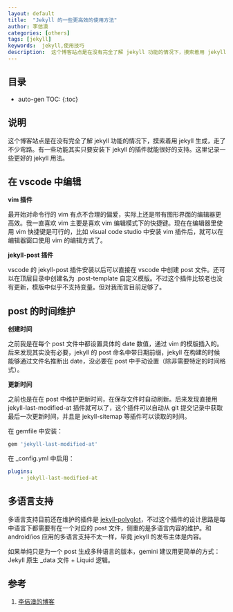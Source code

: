 ```yaml
---
layout: default
title:  "Jekyll 的一些更高效的使用方法"
author: 李佶澳
categories: [others]
tags: [jekyll]
keywords:  jekyll,使用技巧
description:  这个博客站点是在没有完全了解 jekyll 功能的情况下，摸索着用 jekyll 生成，走了不少弯路。有一些功能其实只要安装下 jekyll 的插件就能很好的支持。这里记录一些更好的 jekyll 用法。
---
```


## 目录

* auto-gen TOC:
{:toc}

## 说明

这个博客站点是在没有完全了解 jekyll 功能的情况下，摸索着用 jekyll 生成，走了不少弯路。有一些功能其实只要安装下 jekyll 的插件就能很好的支持。这里记录一些更好的 jekyll 用法。

## 在 vscode 中编辑

**vim 插件**

最开始对命令行的 vim 有点不合理的偏爱，实际上还是带有图形界面的编辑器更高效。我一直喜欢 vim 主要是喜欢 vim 编辑模式下的快捷键。现在在编辑器里使用 vim 快捷键是可行的，比如 visual code studio 中安装 vim 插件后，就可以在编辑器窗口使用 vim 的编辑方式了。

**jekyll-post 插件**

vscode 的 jekyll-post 插件安装以后可以直接在 vscode 中创建 post 文件。还可以在顶层目录中创建名为 .post-template 自定义模版。不过这个插件比较老也没有更新，模版中似乎不支持变量。但对我而言目前足够了。

## post 的时间维护

**创建时间**

之前我是在每个 post 文件中都设置具体的 date 数值，通过 vim 的模版插入的。后来发现其实没有必要，jekyll 的 post 命名中带日期前缀，jekyll 在构建的时候能够通过文件名推断出 date，没必要在 post 中手动设置（除非需要特定的时间格式）。

**更新时间**

之前也是在在 post 中维护更新时间，在保存文件时自动刷新。后来发现直接用 jekyll-last-modified-at 插件就可以了，这个插件可以自动从 git 提交记录中获取最后一次更新时间，并且是 jekyll-sitemap 等插件可以读取的时间。

在 gemfile 中安装：

```ruby
gem 'jekyll-last-modified-at'
```

在 _config.yml 中启用： 

```yaml
plugins:
    - jekyll-last-modified-at
```

## 多语言支持

多语言支持目前还在维护的插件是 [jekyll-polyglot][2]，不过这个插件的设计思路是每中语言下都需要有在一个对应的 post 文件，侧重的是多语言内容的维护。和 android/ios 应用的多语言支持不太一样，毕竟 jekyll 的发布主体是内容。

如果单纯只是为一个 post 生成多种语言的版本，gemini 建议用更简单的方式：Jekyll 原生 _data 文件 + Liquid 逻辑。

## 参考

1. [李佶澳的博客][1]

[1]: https://www.lijiaocn.com "李佶澳的博客"
[2]: https://github.com/untra/polyglot/tree/main "jekyll-polyglot"